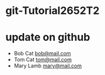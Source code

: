 # git-Tutorial2652T2

# update on github


- Bob Cat bob@mail.com
- Tom Cat tom@mail.com
- Mary Lamb mary@mail.com